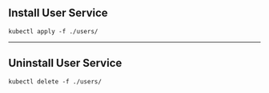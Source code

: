 ## Install User Service

```shell
kubectl apply -f ./users/
```

___

## Uninstall User Service

```shell
kubectl delete -f ./users/
```
